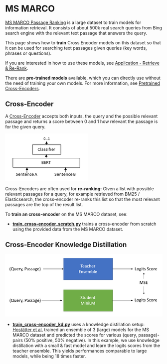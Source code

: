 # MS MARCO
[MS MARCO Passage Ranking](https://github.com/microsoft/MSMARCO-Passage-Ranking) is a large dataset to train models for information retrieval. It consists of about 500k real search queries from Bing search engine with the relevant text passage that answers the query.

This page shows how to **train** Cross Encoder models on this dataset so that it can be used for searching text passages given queries (key words, phrases or questions).

If you are interested in how to use these models, see [Application - Retrieve & Re-Rank](../../applications/retrieve_rerank/README.md).

There are **pre-trained models** available, which you can directly use without the need of training your own models. For more information, see [Pretrained Cross-Encoders](../../../docs/cross_encoder/pretrained_models.md#ms-marco).

## Cross-Encoder
A [Cross-Encoder](https://www.sbert.net/examples/applications/cross-encoder/README.html) accepts both inputs, the query and the possible relevant passage and returns a score between 0 and 1 how relevant the passage is for the given query.

![CrossEncoder](https://raw.githubusercontent.com/UKPLab/sentence-transformers/master/docs/img/CrossEncoder.png)

Cross-Encoders are often used for **re-ranking:** Given a list with possible relevant passages for a query, for example retrieved from BM25 / Elasticsearch, the cross-encoder re-ranks this list so that the most relevant passages are the top of the result list. 

To **train an cross-encoder** on the MS MARCO dataset, see: 
- **[train_cross-encoder_scratch.py](train_cross-encoder_scratch.py)** trains a cross-encoder from scratch using the provided data from the MS MARCO dataset.
  
## Cross-Encoder Knowledge Distillation
![](https://github.com/UKPLab/sentence-transformers/raw/master/docs/img/msmarco-training-ce-distillation.png)
- **[train_cross-encoder_kd.py](train_cross-encoder_kd.py)** uses a knowledge distillation setup: [Hostätter et al.](https://arxiv.org/abs/2010.02666) trained an ensemble of 3 (large) models for the MS MARCO dataset and predicted the scores for various (query, passage)-pairs (50% positive, 50% negative). In this example, we use knowledge distillation with a small & fast model and learn the logits scores from the teacher ensemble. This yields performances comparable to  large models, while being 18 times faster.